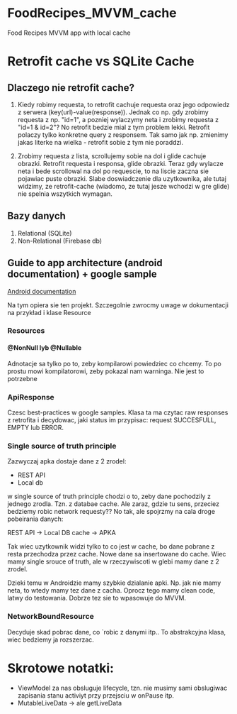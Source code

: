 # FoodRecipes_MVVM_cache
Food Recipes MVVM app with local cache


# Retrofit cache vs SQLite Cache

## Dlaczego nie retrofit cache?

1. Kiedy robimy requesta, to retrofit cachuje requesta oraz jego odpowiedz z serwera (key(url)-value(response)). 
Jednak co np. gdy zrobimy requesta z np. "id=1", a pozniej wylaczymy neta i zrobimy requesta z "id=1 & id=2"? No retrofit bedzie mial z tym problem lekki. Retrofit polaczy tylko konkretne query z responsem. 
Tak samo jak np. zmienimy jakas literke na wielka - retrofit sobie z tym nie poraddzi.

2. Zrobimy requesta z lista, scrollujemy sobie na dol i glide cachuje obrazki. Retrofit requesta i responsa, glide obrazki. Teraz gdy wylacze neta i bede scrollowal na dol po requescie, to na liscie zaczna sie pojawiac puste obrazki.
Slabe doswiadczenie dla uzytkownika, ale tutaj widzimy, ze retrofit-cache (wiadomo, ze tutaj jesze wchodzi w gre glide) nie spelnia wszytkich wymagan.


## Bazy danych

1. Relational (SQLite)
2. Non-Relational (Firebase db)


## Guide to app architecture (android documentation) + google sample
[Android documentation](https://developer.android.com/jetpack/docs/guide)

Na tym opiera sie ten projekt.
Szczegolnie zwrocmy uwage w dokumentacji na przykład i klase Resource

### Resources
#### @NonNull lyb @Nullable
Adnotacje sa tylko po to, zeby kompilarowi powiedziec co chcemy. To po prostu mowi kompilatorowi, zeby pokazal nam warninga. Nie jest to potrzebne

### ApiResponse
Czesc best-practices w google samples. Klasa ta ma czytac raw responses z retrofita i decydowac, jaki status im przypisac: request SUCCESFULL, EMPTY lub ERROR.

### Single source of truth principle
Zazwyczaj apka dostaje dane z 2 zrodel:
- REST API
- Local db

w single source of truth principle chodzi o to, zeby dane pochodzily z jednego zrodla. Tzn. z databae cache. Ale zaraz, gdzie tu sens, przeciez bedziemy robic network requesty??
No tak, ale spojrzmy na cala droge pobeirania danych:

REST API -> Local DB cache -> APKA

Tak wiec uzytkownik widzi tylko to co jest w cache, bo dane pobrane z resta przechodza przez cache. Nowe dane sa insertowane do cache.
Wiec mamy single srouce of truth, ale w rzeczywiscoti w glebi mamy dane z 2 zrodel.

Dzieki temu w Androidzie mamy szybkie dzialanie apki. Np. jak nie mamy neta, to wtedy mamy tez dane z cacha. Oprocz tego mamy clean code, latwy do testowania.
Dobrze tez sie to wpasowuje do MVVM.


### NetworkBoundResource
Decyduje skad pobrac dane, co `robic z danymi itp.. To abstrakcyjna klasa, wiec bedziemy ja rozszerzac.

# Skrotowe notatki:


- ViewModel za nas obsluguje lifecycle, tzn. nie musimy sami obslugiwac zapisania stanu activiyt przy przejsciu w onPause itp.
- MutableLiveData -> ale getLiveData

